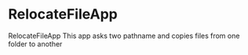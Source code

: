 # RelocateFileApp
RelocateFileApp
This app asks two pathname and copies files from one folder to another
